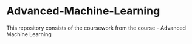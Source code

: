 # Advanced-Machine-Learning
This repository consists of the coursework from the course - Advanced Machine Learning
